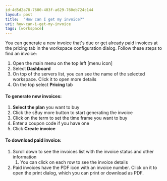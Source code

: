 ```yaml
---
id:4d5d2a78-7600-403f-a629-760eb724c144
layout: post
title:  "How can I get my invoice?"
uri: how-can-i-get-my-invoice
tags: [workspace]
---
```


You can generate a new invoice that's due or get already paid invoices at the pricing tab in the workspace configuration dialog. Follow these steps to find an invoice:

<!-- more -->

1.  Open the main menu on the top left \[menu icon\]
2.  Select **Dashboard**
3.  On top of the servers list, you can see the name of the selected workspace. Click it to open more details
4.  On the top select **Pricing** tab

#### To generate new invoices:

1.  **Select the plan** you want to buy
2.  Click the sBuy more button to start generating the invoice
3.  Click on the term to set the time frame you want to buy
4.  Enter a coupon code if you have one
5.  Click **Create invoice**

#### To download paid invoice:

1.  Scroll down to see the invoices list with the invoice status and other information
    1.  You can click on each row to see the invoice details
2.  Paid invoices have the PDF icon with an invoice number. Click on it to open the print dialog, which you can print or download as PDF.